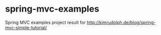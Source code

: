 spring-mvc-examples
===================

Spring MVC examples project result for http://kimrudolph.de/blog/spring-mvc-simple-tutorial/